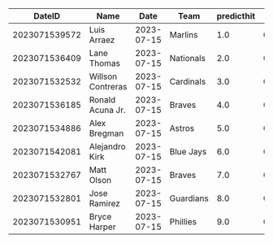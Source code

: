 DateID         |  Name               |  Date        |  Team       |  predicthit  |  predicthitproba     |  hitbool  |  Last7DaysAVG  |  Last15DaysAVG  |  Last30DaysAVG
---------------|---------------------|--------------|-------------|--------------|----------------------|-----------|----------------|-----------------|---------------
2023071539572  |  Luis Arraez        |  2023-07-15  |  Marlins    |  1.0         |  0.6422066551689446  |  False    |  0.125         |  0.293          |  0.385
2023071536409  |  Lane Thomas        |  2023-07-15  |  Nationals  |  2.0         |  0.6251689802571923  |  False    |  0.333         |  0.333          |  0.35
2023071532532  |  Willson Contreras  |  2023-07-15  |  Cardinals  |  3.0         |  0.6203247256492807  |  False    |  1.0           |  0.579          |  0.404
2023071536185  |  Ronald Acuna Jr.   |  2023-07-15  |  Braves     |  4.0         |  0.6142322475936044  |  False    |  0.182         |  0.308          |  0.314
2023071534886  |  Alex Bregman       |  2023-07-15  |  Astros     |  5.0         |  0.6054748317050411  |  False    |  0.167         |  0.15           |  0.228
2023071542081  |  Alejandro Kirk     |  2023-07-15  |  Blue Jays  |  6.0         |  0.6023263080206863  |  False    |  0.0           |  0.095          |  0.071
2023071532767  |  Matt Olson         |  2023-07-15  |  Braves     |  7.0         |  0.6022913199659329  |  False    |  0.25          |  0.385          |  0.33
2023071532801  |  Jose Ramirez       |  2023-07-15  |  Guardians  |  8.0         |  0.6022327492544515  |  False    |  0.231         |  0.214          |  0.304
2023071530951  |  Bryce Harper       |  2023-07-15  |  Phillies   |  9.0         |  0.6020530199378356  |  False    |  0.4           |  0.353          |  0.289
